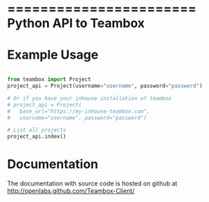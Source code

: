 =======================
Python API to Teambox
=======================


Example Usage
=============


```python

from teambox import Project
project_api = Project(username="username", password="password")

# Or if you have your inhouse installation of teambox
# project_api = Project(
#	base_url="https://my-inhouse-teambox.com", 
#	username="username", password="password")

# List all projects
project_api.index()

```

Documentation
=============

The documentation with source code is hosted on github at
http://openlabs.github.com/Teambox-Client/
